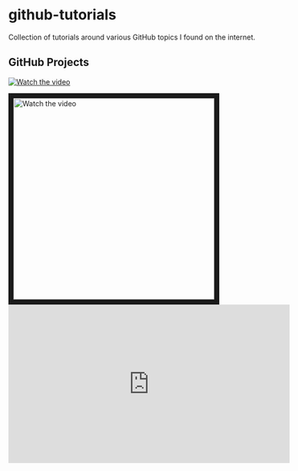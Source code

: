 # github-tutorials
Collection of tutorials around various GitHub topics I found on the internet.


## GitHub Projects


[![Watch the video](https://img.youtube.com/vi/idZyqNIrt84/default.jpg)](https://youtu.be/idZyqNIrt84)

<a href="http://www.youtube.com/watch?feature=player_embedded&v=idZyqNIrt84" target="_blank">
 <!---
 <img src="http://img.youtube.com/vi/idZyqNIrt84/default.jpg" alt="Watch the video" width="240" height="180" border="10" />
    hqdefault.jpg <- high quality
    mqdefault.jpg <- medium quality
    sddefault.jpg <- standard definition
    maxresdefault.jpg <- maximum resolution
 --->
 <img src="http://img.youtube.com/vi/idZyqNIrt84/maxresdefault.jpg" alt="Watch the video" width="400" border="10" />
</a>


<iframe width="560" height="315" src="https://www.youtube.com/embed/idZyqNIrt84" frameborder="0" allowfullscreen></iframe>
